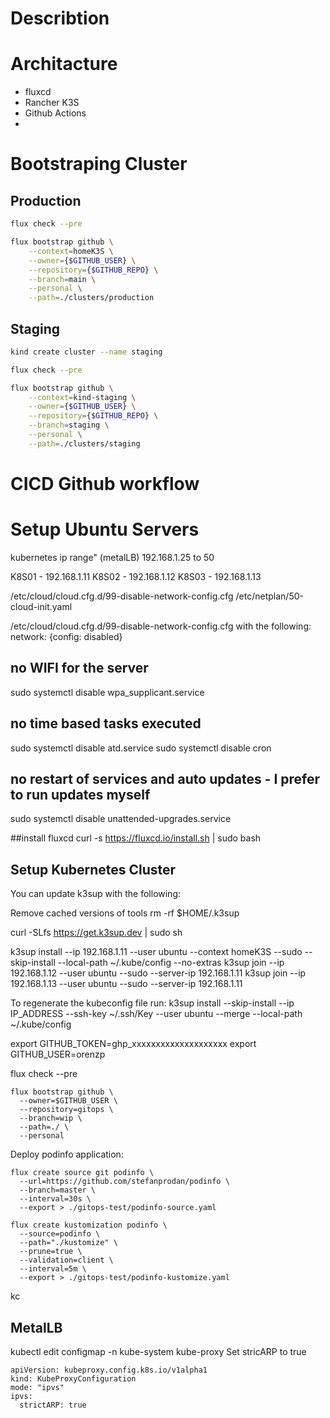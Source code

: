 # Describtion


# Architacture

- fluxcd
- Rancher K3S
- Github Actions
- 

# Bootstraping Cluster

## Production


```bash
flux check --pre

flux bootstrap github \
    --context=homeK3S \
    --owner={$GITHUB_USER} \
    --repository={$GITHUB_REPO} \
    --branch=main \
    --personal \
    --path=./clusters/production
```

## Staging

```bash
kind create cluster --name staging
```

```bash
flux check --pre

flux bootstrap github \
    --context=kind-staging \
    --owner={$GITHUB_USER} \
    --repository={$GITHUB_REPO} \
    --branch=staging \
    --personal \
    --path=./clusters/staging
```

# CICD Github workflow



# Setup Ubuntu Servers

kubernetes ip range" (metalLB)
192.168.1.25 to 50

K8S01 - 192.168.1.11
K8S02 - 192.168.1.12
K8S03 - 192.168.1.13

/etc/cloud/cloud.cfg.d/99-disable-network-config.cfg
/etc/netplan/50-cloud-init.yaml

/etc/cloud/cloud.cfg.d/99-disable-network-config.cfg with the following:
network: {config: disabled}

## no WIFI for the server

sudo systemctl disable wpa_supplicant.service

## no time based tasks executed

sudo systemctl disable atd.service
sudo systemctl disable cron

## no restart of services and auto updates - I prefer to run updates myself

sudo systemctl disable unattended-upgrades.service

##install fluxcd
curl -s https://fluxcd.io/install.sh | sudo bash


## Setup Kubernetes Cluster

You can update k3sup with the following:

Remove cached versions of tools
rm -rf $HOME/.k3sup

curl -SLfs https://get.k3sup.dev | sudo sh

k3sup install --ip 192.168.1.11 --user ubuntu --context homeK3S --sudo --skip-install --local-path ~/.kube/config --no-extras
k3sup join --ip 192.168.1.12 --user ubuntu --sudo --server-ip 192.168.1.11 
k3sup join --ip 192.168.1.13 --user ubuntu --sudo --server-ip 192.168.1.11 

To regenerate the kubeconfig file run:
k3sup install --skip-install --ip IP_ADDRESS --ssh-key ~/.ssh/Key --user ubuntu --merge --local-path ~/.kube/config


export GITHUB_TOKEN=ghp_xxxxxxxxxxxxxxxxxxxx
export GITHUB_USER=orenzp

flux check --pre

```
flux bootstrap github \
  --owner=$GITHUB_USER \
  --repository=gitops \
  --branch=wip \
  --path=./ \
  --personal
```

Deploy podinfo application:

```
flux create source git podinfo \
  --url=https://github.com/stefanprodan/podinfo \
  --branch=master \
  --interval=30s \
  --export > ./gitops-test/podinfo-source.yaml
```


```
flux create kustomization podinfo \
  --source=podinfo \
  --path="./kustomize" \
  --prune=true \
  --validation=client \
  --interval=5m \
  --export > ./gitops-test/podinfo-kustomize.yaml
```

kc 
## MetalLB
kubectl edit configmap -n kube-system kube-proxy
Set stricARP to true

```
apiVersion: kubeproxy.config.k8s.io/v1alpha1
kind: KubeProxyConfiguration
mode: "ipvs"
ipvs:
  strictARP: true
```